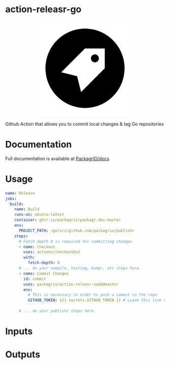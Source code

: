 # action-releasr-go

<p align="center">
  <a href="https://github.com/PackagrIO/docs">
  <img width="300" alt="portfolio_view" src="https://github.com/PackagrIO/releasr/raw/master/images/releasr.png">
  </a>
</p>

Github Action that allows you to commit local changes & tag Go repositories

# Documentation
Full documentation is available at [PackagrIO/docs](https://github.com/PackagrIO/docs)

# Usage

```yaml
name: Release
jobs:
  build:
    name: Build
    runs-on: ubuntu-latest
    container: ghcr.io/packagrio/packagr-dev:master
    env:
      PROJECT_PATH: /go/src/github.com/packagrio/publishr
    steps:
      # Fetch depth 0 is required for committing changes
      - name: Checkout
        uses: actions/checkout@v2
        with:
          fetch-depth: 0
      # ... do your compile, testing, bumpr, etc steps here.
      - name: Commit Changes
        id: commit
        uses: packagrio/action-releasr-node@master
        env:
          # This is necessary in order to push a commit to the repo
          GITHUB_TOKEN: ${{ secrets.GITHUB_TOKEN }} # Leave this line unchanged

      # ... do your publishr steps here.

```

# Inputs

# Outputs
